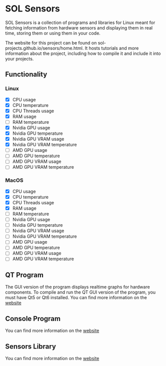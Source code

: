 # SOL Sensors

SOL Sensors is a collection of programs and libraries for Linux meant for fetching information from hardware sensors and displaying them in real time, storing them or using them in your code.

The website for this project can be found on sol-projects.github.io/sensors/home.html. It hosts tutorials and more information about the project, including how to compile it and include it into your projects.

## Functionality
### Linux
- [x] CPU usage
- [x] CPU temperature
- [x] CPU Threads usage
- [x] RAM usage
- [ ] RAM temperature
- [x] Nvidia GPU usage
- [x] Nvidia GPU temperature
- [x] Nvidia GPU VRAM usage
- [x] Nvidia GPU VRAM temperature
- [ ] AMD GPU usage
- [ ] AMD GPU temperature
- [ ] AMD GPU VRAM usage
- [ ] AMD GPU VRAM temperature

### MacOS
- [x] CPU usage
- [x] CPU temperature
- [x] CPU Threads usage
- [x] RAM usage
- [ ] RAM temperature
- [ ] Nvidia GPU usage
- [ ] Nvidia GPU temperature
- [ ] Nvidia GPU VRAM usage
- [ ] Nvidia GPU VRAM temperature
- [ ] AMD GPU usage
- [ ] AMD GPU temperature
- [ ] AMD GPU VRAM usage
- [ ] AMD GPU VRAM temperature

## QT Program
The GUI version of the program displays realtime graphs for hardware components.
To compile and run the QT GUI version of the program, you must have Qt5 or Qt6 installed. 
You can find more information on the [website](https://sol-projects.github.io/sensors/tutorial/gui.html)

## Console Program
You can find more information on the [website](https://sol-projects.github.io/sensors/tutorial/nogui.html)
## Sensors Library
You can find more information on the [website](https://sol-projects.github.io/sensors/tutorial/sensors.html)
